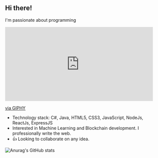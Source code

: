 ## Hi there!
<p> I'm passionate about programming </p>
<iframe src="https://giphy.com/embed/ACzsN9dhQuOZ6RYXcM" width="480" height="240" frameBorder="0" class="giphy-embed" allowFullScreen></iframe><p><a href="https://giphy.com/gifs/KeepCoding-code-coding-keepcoding-ACzsN9dhQuOZ6RYXcM">via GIPHY</a></p>

- Technology stack:  C#, Java, HTML5, CSS3, JavaScript, NodeJs, ReactJs, ExpressJS
- Interested in Machine Learning and Blockchain development. I professionally write the web.
- :+1: Looking to collaborate on any idea.

![Anurag's GitHub stats](https://github-readme-stats.vercel.app/api?username=stephen-ehiabhi&count_private=true)

